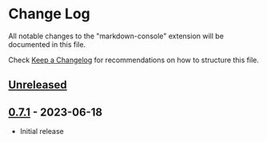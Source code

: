 # Change Log

All notable changes to the "markdown-console" extension will be documented in this file.

Check [Keep a Changelog](http://keepachangelog.com/) for recommendations on how to structure this file.

## [Unreleased]
[Unreleased]: https://github.com/negokaz/vscode-markdown-console/compare/v0.7.0...main

## [0.7.1] - 2023-06-18
[0.7.1]: https://github.com/negokaz/vscode-markdown-console/releases/tag/v0.7.1

- Initial release
